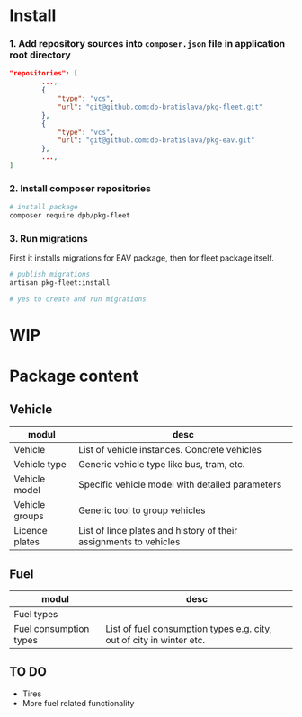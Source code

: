 # 

# Install

### 1. Add repository sources into `composer.json` file in application root directory

```json
"repositories": [
        ...,
        {
            "type": "vcs",
            "url": "git@github.com:dp-bratislava/pkg-fleet.git"
        },        
        {
            "type": "vcs",
            "url": "git@github.com:dp-bratislava/pkg-eav.git"
        },
        ...,
]
```

### 2. Install composer repositories

```bash
# install package
composer require dpb/pkg-fleet
```

### 3. Run migrations

First it installs migrations for EAV package, then for fleet package itself.

```bash
# publish migrations
artisan pkg-fleet:install

# yes to create and run migrations
```

# WIP

# Package content

## Vehicle

| modul          | desc                                                              |
| -------------- | ----------------------------------------------------------------- |
| Vehicle        | List of vehicle instances. Concrete vehicles                      |
| Vehicle type   | Generic vehicle type like bus, tram, etc.                         |
| Vehicle model  | Specific vehicle model with detailed parameters                   |
| Vehicle groups | Generic tool to group vehicles                                    |
| Licence plates | List of lince plates and history of their assignments to vehicles |

## Fuel

| modul                  | desc                                                                 |
| ---------------------- | -------------------------------------------------------------------- |
| Fuel types             |                                                                      |
| Fuel consumption types | List of fuel consumption types e.g. city, out of city in winter etc. |

## TO DO

* Tires
* More fuel related functionality